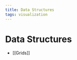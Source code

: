 ```yaml
---
title: Data Structures
tags: visualization
---
```


# Data Structures
- [[Grids]]














































































